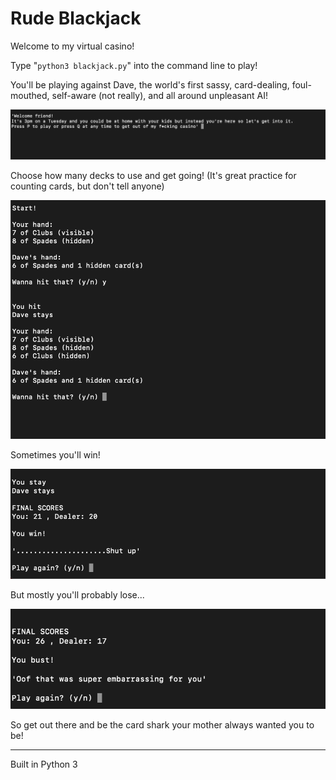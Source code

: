 # Rude Blackjack
Welcome to my virtual casino!

Type "`python3 blackjack.py`" into the command line to play!

You'll be playing against Dave, the world's first sassy, card-dealing, foul-mouthed, self-aware (not really), and all around unpleasant AI!

![welcome message](screenshots/welcome.png)

Choose how many decks to use and get going! (It's great practice for counting cards, but don't tell anyone)

![gameplay](screenshots/gameplay.png)

Sometimes you'll win!

![win message](screenshots/win.png)

But mostly you'll probably lose...

![lose message](screenshots/lose.png)

So get out there and be the card shark your mother always wanted you to be!

-----

Built in Python 3